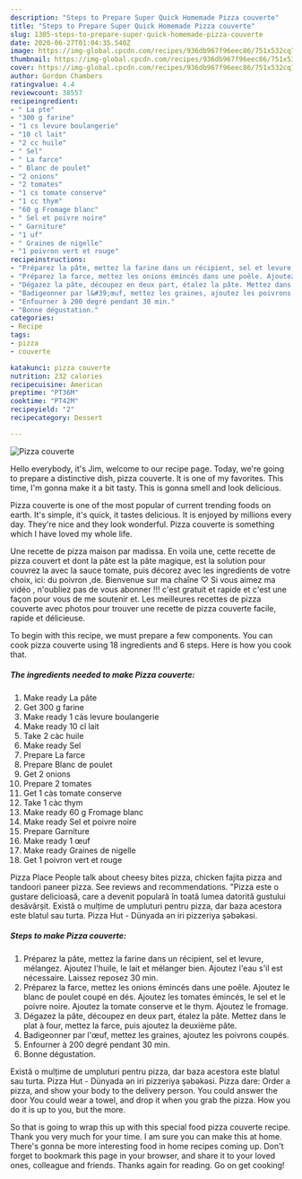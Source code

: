 ```yaml
---
description: "Steps to Prepare Super Quick Homemade Pizza couverte"
title: "Steps to Prepare Super Quick Homemade Pizza couverte"
slug: 1305-steps-to-prepare-super-quick-homemade-pizza-couverte
date: 2020-06-27T01:04:35.540Z
image: https://img-global.cpcdn.com/recipes/936db967f96eec86/751x532cq70/pizza-couverte-photo-principale-de-la-recette.jpg
thumbnail: https://img-global.cpcdn.com/recipes/936db967f96eec86/751x532cq70/pizza-couverte-photo-principale-de-la-recette.jpg
cover: https://img-global.cpcdn.com/recipes/936db967f96eec86/751x532cq70/pizza-couverte-photo-principale-de-la-recette.jpg
author: Gordon Chambers
ratingvalue: 4.4
reviewcount: 38557
recipeingredient:
- " La pte"
- "300 g farine"
- "1 cs levure boulangerie"
- "10 cl lait"
- "2 cc huile"
- " Sel"
- " La farce"
- " Blanc de poulet"
- "2 onions"
- "2 tomates"
- "1 cs tomate conserve"
- "1 cc thym"
- "60 g Fromage blanc"
- " Sel et poivre noire"
- " Garniture"
- "1 uf"
- " Graines de nigelle"
- "1 poivron vert et rouge"
recipeinstructions:
- "Préparez la pâte, mettez la farine dans un récipient, sel et levure, mélangez. Ajoutez l&#39;huile, le lait et mélanger bien. Ajoutez l&#39;eau s&#39;il est nécessaire. Laissez reposez 30 min."
- "Préparez la farce, mettez les onions émincés dans une poêle. Ajoutez le blanc de poulet coupé en dés. Ajoutez les tomates émincés, le sel et le poivre noire. Ajoutez la tomate conserve et le thym. Ajoutez le fromage."
- "Dégazez la pâte, découpez en deux part, étalez la pâte. Mettez dans le plat à four, mettez la farce, puis ajoutez la deuxième pâte."
- "Badigeonner par l&#39;œuf, mettez les graines, ajoutez les poivrons coupés."
- "Enfourner à 200 degré pendant 30 min."
- "Bonne dégustation."
categories:
- Recipe
tags:
- pizza
- couverte

katakunci: pizza couverte 
nutrition: 232 calories
recipecuisine: American
preptime: "PT36M"
cooktime: "PT42M"
recipeyield: "2"
recipecategory: Dessert

---
```



![Pizza couverte](https://img-global.cpcdn.com/recipes/936db967f96eec86/751x532cq70/pizza-couverte-photo-principale-de-la-recette.jpg)

Hello everybody, it's Jim, welcome to our recipe page. Today, we're going to prepare a distinctive dish, pizza couverte. It is one of my favorites. This time, I'm gonna make it a bit tasty. This is gonna smell and look delicious.

Pizza couverte is one of the most popular of current trending foods on earth. It's simple, it's quick, it tastes delicious. It is enjoyed by millions every day. They're nice and they look wonderful. Pizza couverte is something which I have loved my whole life.

Une recette de pizza maison par madissa. En voila une, cette recette de pizza couvert et dont la pâte est la pâte magique, est la solution pour couvrez la avec la sauce tomate, puis décorez avec les ingredients de votre choix, ici: du poivron ,de. Bienvenue sur ma chaîne ♡ Si vous aimez ma vidéo , n&#39;oubliez pas de vous abonner !!! c&#39;est gratuit et rapide et c&#39;est une façon pour vous de me soutenir et. Les meilleures recettes de pizza couverte avec photos pour trouver une recette de pizza couverte facile, rapide et délicieuse.


To begin with this recipe, we must prepare a few components. You can cook pizza couverte using 18 ingredients and 6 steps. Here is how you cook that.

<!--inarticleads1-->

##### The ingredients needed to make Pizza couverte:

1. Make ready  La pâte
1. Get 300 g farine
1. Make ready 1 càs levure boulangerie
1. Make ready 10 cl lait
1. Take 2 càc huile
1. Make ready  Sel
1. Prepare  La farce
1. Prepare  Blanc de poulet
1. Get 2 onions
1. Prepare 2 tomates
1. Get 1 càs tomate conserve
1. Take 1 càc thym
1. Make ready 60 g Fromage blanc
1. Make ready  Sel et poivre noire
1. Prepare  Garniture
1. Make ready 1 œuf
1. Make ready  Graines de nigelle
1. Get 1 poivron vert et rouge


Pizza Place People talk about cheesy bites pizza, chicken fajita pizza and tandoori paneer pizza. See reviews and recommendations. &#34;Pizza este o gustare delicioasă, care a devenit populară în toată lumea datorită gustului desăvârșit. Există o mulțime de umpluturi pentru pizza, dar baza acestora este blatul sau turta. Pizza Hut - Dünyada ən iri pizzeriya şəbəkəsi. 

<!--inarticleads2-->

##### Steps to make Pizza couverte:

1. Préparez la pâte, mettez la farine dans un récipient, sel et levure, mélangez. Ajoutez l&#39;huile, le lait et mélanger bien. Ajoutez l&#39;eau s&#39;il est nécessaire. Laissez reposez 30 min.
1. Préparez la farce, mettez les onions émincés dans une poêle. Ajoutez le blanc de poulet coupé en dés. Ajoutez les tomates émincés, le sel et le poivre noire. Ajoutez la tomate conserve et le thym. Ajoutez le fromage.
1. Dégazez la pâte, découpez en deux part, étalez la pâte. Mettez dans le plat à four, mettez la farce, puis ajoutez la deuxième pâte.
1. Badigeonner par l&#39;œuf, mettez les graines, ajoutez les poivrons coupés.
1. Enfourner à 200 degré pendant 30 min.
1. Bonne dégustation.


Există o mulțime de umpluturi pentru pizza, dar baza acestora este blatul sau turta. Pizza Hut - Dünyada ən iri pizzeriya şəbəkəsi. Pizza dare: Order a pizza, and show your body to the delivery person. You could answer the door You could wear a towel, and drop it when you grab the pizza. How you do it is up to you, but the more. 

So that is going to wrap this up with this special food pizza couverte recipe. Thank you very much for your time. I am sure you can make this at home. There's gonna be more interesting food in home recipes coming up. Don't forget to bookmark this page in your browser, and share it to your loved ones, colleague and friends. Thanks again for reading. Go on get cooking!
